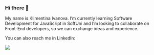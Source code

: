 ### Hi there 👋

My name is Klimentina Ivanova.
I’m currently learning Software Development for JavaScript in SoftUni and I’m looking to collaborate on Front-End developers, so we can exchange ideas and experience.

You can also reach me in LinkedIn:
<div id="badges">
  <a href="https://www.linkedin.com/in/klimentina-ivanova-493787142"/>
  <img src='https://img.shields.io/badge/-LinkedIn-blue?logo=linkedin&logoColor=white'/>
   </a>
  </div>
